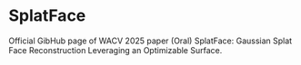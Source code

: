 # SplatFace

Official GibHub page of WACV 2025 paper (Oral)
SplatFace: Gaussian Splat Face Reconstruction Leveraging an Optimizable Surface.
